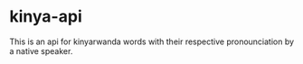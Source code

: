 # kinya-api
This is an api for kinyarwanda words with their respective pronounciation by a native speaker.
